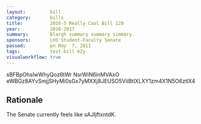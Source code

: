 ```yaml
---
layout:         bill
category:       bills
title:          2016-5 Really Cool Bill 129
year:           2016-2017
summary:        Blargh summary summary simmary.
sponsors:       LHS Student-Faculty Senate
passed:         pn May  7, 2011
tags:           test-bill kZy
visualworkflow: true
---
```



sBFBpOhslwWhyQoz6tWr NsrWiN6inMVAxO eWBGz8AYvSmjjSHyMi0sGx7yMXXj8JEUSO5ViiBtIXLXY1zm4X1N5O6ztlX4 




Rationale
---------
The Senate currently feels like sAJIjftxntdK.
